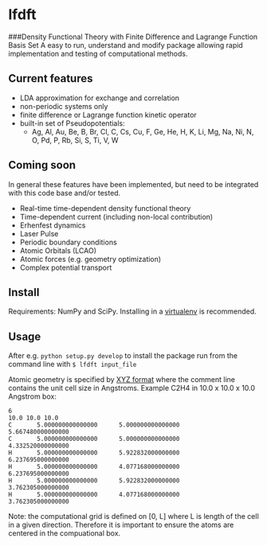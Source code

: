 # lfdft
###Density Functional Theory with Finite Difference and Lagrange Function Basis Set
A easy to run, understand and modify package allowing rapid implementation and testing of computational methods.

## Current features
  * LDA approximation for exchange and correlation
  * non-periodic systems only
  * finite difference or Lagrange function kinetic operator
  * built-in set of Pseudopotentials:
    * Ag, Al, Au, Be, B, Br, Cl, C, Cs, Cu, F, Ge, He, H, K, Li, Mg, Na, Ni, N, O, Pd, P, Rb, Si, S, Ti, V, W

## Coming soon
In general these features have been implemented, but need to be integrated with this code base and/or tested.
  * Real-time time-dependent density functional theory
   * Time-dependent current (including non-local contribution)
   * Erhenfest dynamics
   * Laser Pulse
  * Periodic boundary conditions
  * Atomic Orbitals (LCAO)
  * Atomic forces (e.g. geometry optimization)
  * Complex potential transport

## Install
Requirements: NumPy and SciPy.
Installing in a [virtualenv](https://virtualenv.pypa.io) is recommended.

## Usage
After e.g. `python setup.py develop` to install the package run from the command line with `$ lfdft input_file`

Atomic geometry is specified by [XYZ format](https://en.wikipedia.org/wiki/XYZ_file_format) where the comment line contains the unit cell size in Angstroms.
Example C2H4 in 10.0 x 10.0 x 10.0 Angstrom box:

    6
    10.0 10.0 10.0
    C       5.000000000000000      5.000000000000000      5.667480000000000
    C       5.000000000000000      5.000000000000000      4.332520000000000
    H       5.000000000000000      5.922832000000000      6.237695000000000
    H       5.000000000000000      4.077168000000000      6.237695000000000
    H       5.000000000000000      5.922832000000000      3.762305000000000
    H       5.000000000000000      4.077168000000000      3.762305000000000

Note: the computational grid is defined on [0, L] where L is length of the cell in a given direction. Therefore it is important to ensure the atoms are centered in the compuational box.
